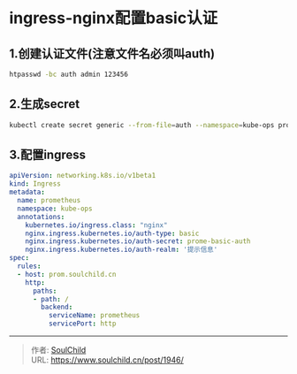 # ingress-nginx配置basic认证

<!--more-->
## 1.创建认证文件(注意文件名必须叫auth)
```bash
htpasswd -bc auth admin 123456
```

## 2.生成secret
```bash
kubectl create secret generic --from-file=auth --namespace=kube-ops prome-basic-auth
```

## 3.配置ingress
```yaml
apiVersion: networking.k8s.io/v1beta1
kind: Ingress
metadata:
  name: prometheus
  namespace: kube-ops
  annotations:
    kubernetes.io/ingress.class: "nginx"
    nginx.ingress.kubernetes.io/auth-type: basic
    nginx.ingress.kubernetes.io/auth-secret: prome-basic-auth
    nginx.ingress.kubernetes.io/auth-realm: '提示信息'
spec:
  rules:
  - host: prom.soulchild.cn
    http:
      paths:
      - path: /
        backend:
          serviceName: prometheus
          servicePort: http
```


---

> 作者: [SoulChild](https://www.soulchild.cn)  
> URL: https://www.soulchild.cn/post/1946/  

